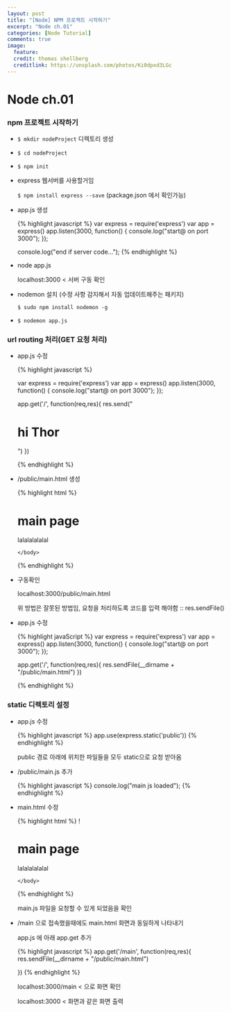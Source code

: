 ```yaml
---
layout: post
title: "[Node] NPM 프로젝트 시작하기"
excerpt: "Node ch.01"
categories: [Node Tutorial]
comments: true
image:
  feature:
  credit: thomas shellberg
  creditlink: https://unsplash.com/photos/Ki0dpxd3LGc
---
```


# Node ch.01

### npm 프로젝트 시작하기

* `$ mkdir nodeProject` 디렉토리 생성
* `$ cd nodeProject`
* `$ npm init`
* express 웹서버를 사용할거임

    `$ npm install express --save`
    (package.json 에서 확인가능)

* app.js 생성

    {% highlight javascript %}
    var express = require('express')
    var app = express()
    app.listen(3000, function() {
    	console.log("start@ on port 3000");
    });

    console.log("end if server code...");
    {% endhighlight %}

* node app.js

    localhost:3000 < 서버 구동 확인

* nodemon 설치 (수정 사항 감지해서 자동 업데이트해주는 패키지)

    `$ sudo npm install nodemon -g`

* `$ nodemon app.js`

### url routing 처리(GET 요청 처리)
* app.js 수정

    {% highlight javascript %}

    var express = require('express')
    var app = express()
    app.listen(3000, function() {
    	console.log("start@ on port 3000");
    });

    app.get('/', function(req,res){
    	res.send("<h1>hi Thor</h1>")
    })

    {% endhighlight %}

* /public/main.html 생성

    {% highlight html %}
    <html>
      <head>
        <meta charset="utf-8">
        <title>main.html</title>
      </head>
      <body>
        <h1>main page </h1>
        <p> lalalalalalal </p>

      </body>
    </html>
    {% endhighlight %}

* 구동확인

    localhost:3000/public/main.html

    위 방법은 잘못된 방법임, 요청을 처리하도록 코드를 입력 해야함 :: res.sendFile()

* app.js 수정

    {% highlight javaScript %}
    var express = require('express')
    var app = express()
    app.listen(3000, function() {
    	console.log("start@ on port 3000");
    });

    app.get('/', function(req,res){
    res.sendFile(__dirname + "/public/main.html")
    })

    {% endhighlight %}

### static 디렉토리 설정
* app.js 수정

    {% highlight javascript %}
    app.use(express.static('public'))
    {% endhighlight %}

    public 경로 아래에 위치한 파일들을 모두 static으로 요청 받아옴

* /public/main.js 추가

    {% highlight javascript %}
    console.log("main js loaded");
    {% endhighlight %}

* main.html 수정

    {% highlight html %}
    !<!DOCTYPE html>
    <html>
      <head>
        <meta charset="utf-8">
        <title>main</title>
      </head>
      <body>
        <h1>main page </h1>
        <p> lalalalalalal </p>
        <script src="main.js"> </script>

      </body>
    </html>
    {% endhighlight %}

    main.js 파일을 요청할 수 있게 되었음을 확인

* /main 으로 접속했을때에도 main.html 화면과 동일하게 나타내기

    app.js 에 아래 app.get 추가

    {% highlight javascript %}
    app.get('/main', function(req,res){
    	res.sendFile(__dirname + "/public/main.html")

    })
    {% endhighlight %}

    localhost:3000/main  < 으로 화면 확인

    localhost:3000 < 화면과 같은 화면 출력
